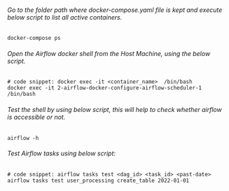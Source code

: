 
###### Go to the folder path where docker-compose.yaml file is kept and execute below script to list all active containers.
    docker-compose ps

###### Open the Airflow docker shell from the Host Machine, using the below script.
    # code snippet: docker exec -it <container_name>  /bin/bash
    docker exec -it 2-airflow-docker-configure-airflow-scheduler-1 /bin/bash

###### Test the shell by using below script, this will help to check whether airflow is accessible or not.
    airflow -h

###### Test Airflow tasks using below script: 
    # code snippet: airflow tasks test <dag_id> <task_id> <past-date>
    airflow tasks test user_processing create_table 2022-01-01

